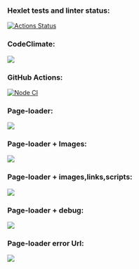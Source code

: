 ### Hexlet tests and linter status:
[![Actions Status](https://github.com/chebok/fullstack-javascript-project-lvl3/workflows/hexlet-check/badge.svg)](https://github.com/chebok/fullstack-javascript-project-lvl3/actions)
### CodeClimate:
<a href="https://codeclimate.com/github/chebok/fullstack-javascript-project-lvl3/maintainability"><img src="https://api.codeclimate.com/v1/badges/c5b5bd89daf25d5809db/maintainability" /></a>
### GitHub Actions:
[![Node CI](https://github.com/chebok/fullstack-javascript-project-lvl3/actions/workflows/test+lint.yml/badge.svg)](https://github.com/chebok/fullstack-javascript-project-lvl3/actions/workflows/test+lint.yml)
### Page-loader:
<a href="https://asciinema.org/a/R5MsBKTh8E38JsKX2vhSmTnzy" target="_blank"><img src="https://asciinema.org/a/R5MsBKTh8E38JsKX2vhSmTnzy.svg" /></a>
### Page-loader + Images:
<a href="https://asciinema.org/a/LZ3mrDEjaVkOXxbYDimxV5Hlo" target="_blank"><img src="https://asciinema.org/a/LZ3mrDEjaVkOXxbYDimxV5Hlo.svg" /></a>
### Page-loader + images,links,scripts:
<a href="https://asciinema.org/a/uBeGpdekLHCfLso2xwgWsFwvU" target="_blank"><img src="https://asciinema.org/a/uBeGpdekLHCfLso2xwgWsFwvU.svg" /></a>
### Page-loader + debug:
<a href="https://asciinema.org/a/Kg6JHkMLhdqRvfKv8Snhjz1lD" target="_blank"><img src="https://asciinema.org/a/Kg6JHkMLhdqRvfKv8Snhjz1lD.svg" /></a>
### Page-loader error Url:
<a href="https://asciinema.org/a/ar1VZIN9m4JxWWFfZv2pgkWjg" target="_blank"><img src="https://asciinema.org/a/ar1VZIN9m4JxWWFfZv2pgkWjg.svg" /></a>